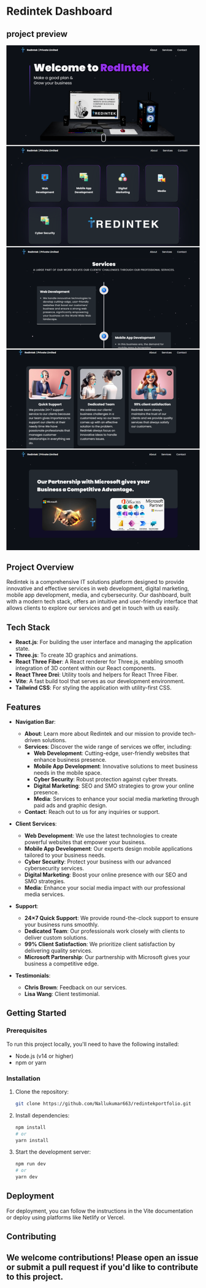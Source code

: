 # Redintek Dashboard
## project preview
 ![Dashboard](src/assets/page_screenshots/page1.png)
 ![Introduction](src/assets/page_screenshots/page2.png)
 ![Services](src/assets/page_screenshots/page3.png)
 ![CREATIVE SOLUTIONS AND RESULTS THAT GROW BRANDS](src/assets/page_screenshots/page4.png)
 ![Our Partnership with Microsoft](src/assets/page_screenshots/page5.png)
## Project Overview

Redintek is a comprehensive IT solutions platform designed to provide innovative and effective services in web development, digital marketing, mobile app development, media, and cybersecurity. Our dashboard, built with a modern tech stack, offers an intuitive and user-friendly interface that allows clients to explore our services and get in touch with us easily.

## Tech Stack

- **React.js**: For building the user interface and managing the application state.
- **Three.js**: To create 3D graphics and animations.
- **React Three Fiber**: A React renderer for Three.js, enabling smooth integration of 3D content within our React components.
- **React Three Drei**: Utility tools and helpers for React Three Fiber.
- **Vite**: A fast build tool that serves as our development environment.
- **Tailwind CSS**: For styling the application with utility-first CSS.

## Features

- **Navigation Bar**: 
  - **About**: Learn more about Redintek and our mission to provide tech-driven solutions.
  - **Services**: Discover the wide range of services we offer, including:
    - **Web Development**: Cutting-edge, user-friendly websites that enhance business presence.
    - **Mobile App Development**: Innovative solutions to meet business needs in the mobile space.
    - **Cyber Security**: Robust protection against cyber threats.
    - **Digital Marketing**: SEO and SMO strategies to grow your online presence.
    - **Media**: Services to enhance your social media marketing through paid ads and graphic design.
  - **Contact**: Reach out to us for any inquiries or support.

- **Client Services**:
  - **Web Development**: We use the latest technologies to create powerful websites that empower your business.
  - **Mobile App Development**: Our experts design mobile applications tailored to your business needs.
  - **Cyber Security**: Protect your business with our advanced cybersecurity services.
  - **Digital Marketing**: Boost your online presence with our SEO and SMO strategies.
  - **Media**: Enhance your social media impact with our professional media services.

- **Support**:
  - **24×7 Quick Support**: We provide round-the-clock support to ensure your business runs smoothly.
  - **Dedicated Team**: Our professionals work closely with clients to deliver custom solutions.
  - **99% Client Satisfaction**: We prioritize client satisfaction by delivering quality services.
  - **Microsoft Partnership**: Our partnership with Microsoft gives your business a competitive edge.

- **Testimonials**:
  - **Chris Brown**: Feedback on our services.
  - **Lisa Wang**: Client testimonial.

## Getting Started

### Prerequisites

To run this project locally, you'll need to have the following installed:

- Node.js (v14 or higher)
- npm or yarn

### Installation

1. Clone the repository:
   ```bash
   git clone https://github.com/Nallukumar663/redintekportfolio.git
   ```

2. Install dependencies:
   ```bash
   npm install
   # or
   yarn install
   ```

3. Start the development server:
   ```bash
   npm run dev
   # or
   yarn dev
   ```


## Deployment

For deployment, you can follow the instructions in the Vite documentation or deploy using platforms like Netlify or Vercel.

## Contributing

We welcome contributions! Please open an issue or submit a pull request if you'd like to contribute to this project.
---